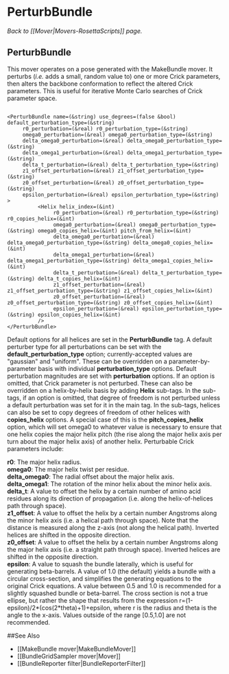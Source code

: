 # PerturbBundle
*Back to [[Mover|Movers-RosettaScripts]] page.*
## PerturbBundle

This mover operates on a pose generated with the MakeBundle mover.  It perturbs (<i>i.e.</i> adds a small, random value to) one or more Crick parameters, then alters the backbone conformation to reflect the altered Crick parameters.  This is useful for iterative Monte Carlo searches of Crick parameter space.

```

<PerturbBundle name=(&string) use_degrees=(false &bool) default_perturbation_type=(&string)
     r0_perturbation=(&real) r0_perturbation_type=(&string)
     omega0_perturbation=(&real) omega0_perturbation_type=(&string)
     delta_omega0_perturbation=(&real) delta_omega0_perturbation_type=(&string)
     delta_omega1_perturbation=(&real) delta_omega1_perturbation_type=(&string)
     delta_t_perturbation=(&real) delta_t_perturbation_type=(&string)
     z1_offset_perturbation=(&real) z1_offset_perturbation_type=(&string)
     z0_offset_perturbation=(&real) z0_offset_perturbation_type=(&string)
     epsilon_perturbation=(&real) epsilon_perturbation_type=(&string)
>
          <Helix helix_index=(&int)
               r0_perturbation=(&real) r0_perturbation_type=(&string) r0_copies_helix=(&int)
               omega0_perturbation=(&real) omega0_perturbation_type=(&string) omega0_copies_helix=(&int) pitch_from_helix=(&int)
               delta_omega0_perturbation=(&real) delta_omega0_perturbation_type=(&string) delta_omega0_copies_helix=(&int)
               delta_omega1_perturbation=(&real) delta_omega1_perturbation_type=(&string) delta_omega1_copies_helix=(&int)
               delta_t_perturbation=(&real) delta_t_perturbation_type=(&string) delta_t_copies_helix=(&int)
               z1_offset_perturbation=(&real) z1_offset_perturbation_type=(&string) z1_offset_copies_helix=(&int)
               z0_offset_perturbation=(&real) z0_offset_perturbation_type=(&string) z0_offset_copies_helix=(&int)
               epsilon_perturbation=(&real) epsilon_perturbation_type=(&string) epsilon_copies_helix=(&int)
          />
</PerturbBundle>

```

Default options for all helices are set in the **PerturbBundle** tag.  A default perturber type for all perturbations can be set with the **default_perturbation_type** option; currently-accepted values are "gaussian" and "uniform".  These can be overridden on a parameter-by-parameter basis with individual **perturbation_type** options.  Default perturbation magnitudes are set with **perturbation** options.  If an option is omitted, that Crick parameter is not perturbed.  These can also be overridden on a helix-by-helix basis by adding **Helix** sub-tags.  In the sub-tags, if an option is omitted, that degree of freedom is not perturbed unless a default perturbation was set for it in the main tag.  In the sub-tags, helices can also be set to copy degrees of freedom of other helices with **copies_helix** options.  A special case of this is the **pitch_copies_helix** option, which will set omega0 to whatever value is necessary to ensure that one helix copies the major helix pitch (the rise along the major helix axis per turn about the major helix axis) of another helix.  Perturbable Crick parameters include:

<b>r0</b>: The major helix radius.<br/>
<b>omega0</b>: The major helix twist per residue.<br/>
<b>delta_omega0</b>: The radial offset about the major helix axis.<br/>
<b>delta_omega1</b>: The rotation of the minor helix about the minor helix axis.<br/>
<b>delta_t</b>: A value to offset the helix by a certain number of amino acid residues along its direction of propagation (i.e. along the helix-of-helices path through space).<br/>
<b>z1_offset</b>: A value to offset the helix by a certain number Angstroms along the minor helix axis (i.e. a helical path through space).  Note that the distance is measured along the z-axis (not along the helical path).  Inverted helices are shifted in the opposite direction.<br/>
<b>z0_offset</b>: A value to offset the helix by a certain number Angstroms along the major helix axis (i.e. a straight path through space).  Inverted helices are shifted in the opposite direction.<br/>
<b>epsilon</b>: A value to squash the bundle laterally, which is useful for generating beta-barrels. A value of 1.0 (the default) yields a bundle with a circular cross-section, and simplifies the generating equations to the original Crick equations. A value between 0.5 and 1.0 is recommended for a slightly squashed bundle or beta-barrel. The cross section is not a true ellipse, but rather the shape that results from the expression r=(1-epsilon)/2*(cos(2*theta)+1)+epsilon, where r is the radius and theta is the angle to the x-axis. Values outside of the range [0.5,1.0] are not recommended.<br/>

##See Also

* [[MakeBundle mover|MakeBundleMover]]
* [[BundleGridSampler mover|Mover]]
* [[BundleReporter filter|BundleReporterFilter]]